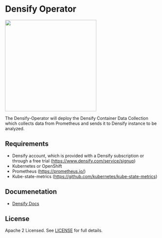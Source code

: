 # Densify Operator

<img src="https://www.densify.com/wp-content/uploads/densify.png" width="300">

The Densify-Operator will deploy the Densify Container Data Collection which collects data from Prometheus and sends it to Densify instance to be analyzed. 

## Requirements

- Densify account, which is provided with a Densify subscription or through a free trial (https://www.densify.com/service/signup)
- Kubernetes or OpenShift
- Prometheus (https://prometheus.io/)
- Kube-state-metrics (https://github.com/kubernetes/kube-state-metrics)

## Documenetation
* [Densify Docs](https://www.densify.com/docs/Content/Welcome.htm)

## License

Apache 2 Licensed. See [LICENSE](LICENSE) for full details.